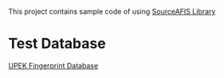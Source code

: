 This project contains sample code of using [SourceAFIS Library](https://sourceafis.machinezoo.com/)
# Test Database
[UPEK Fingerprint Database](http://www.advancedsourcecode.com/fingerprintdatabase.asp)
